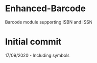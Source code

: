 # Enhanced-Barcode
Barcode module supporting ISBN and ISSN
# Initial commit
17/09/2020 - Including symbols